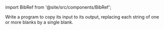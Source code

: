 import BibRef from '@site/src/components/BibRef';

Write a program to copy its input to its output, replacing each
string of one or more blanks by a single blank. <BibRef id='KR1988' pages='p. 20'></BibRef>